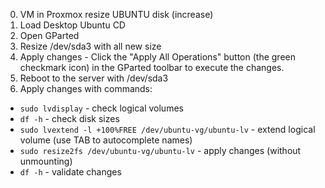 0. VM in Proxmox resize UBUNTU disk (increase)
1. Load Desktop Ubuntu CD
2. Open GParted
3. Resize /dev/sda3 with all new size
4. Apply changes - Click the "Apply All Operations" button (the green checkmark icon) in the GParted toolbar to execute the changes.
5. Reboot to the server with /dev/sda3
6. Apply changes with commands:

- `sudo lvdisplay` - check logical volumes
- `df -h` - check disk sizes
- `sudo lvextend -l +100%FREE /dev/ubuntu-vg/ubuntu-lv` - extend logical volume (use TAB to autocomplete names)
- `sudo resize2fs /dev/ubuntu-vg/ubuntu-lv` - apply changes (without unmounting)
- `df -h` - validate changes
